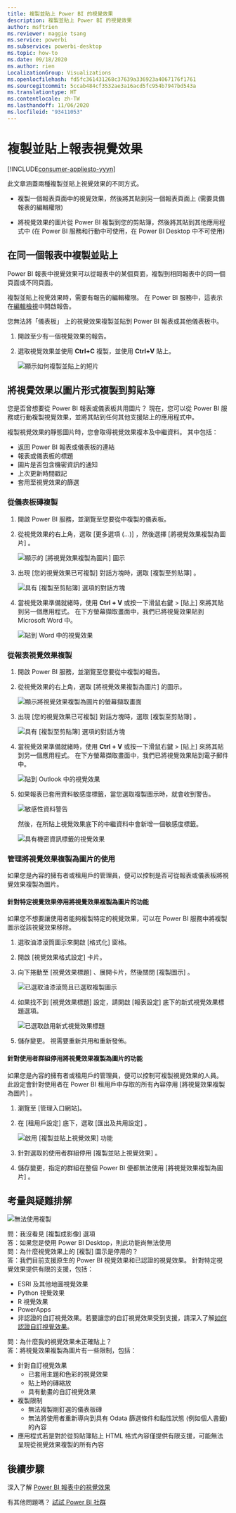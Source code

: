 ```yaml
---
title: 複製並貼上 Power BI 的視覺效果
description: 複製並貼上 Power BI 的視覺效果
author: msftrien
ms.reviewer: maggie tsang
ms.service: powerbi
ms.subservice: powerbi-desktop
ms.topic: how-to
ms.date: 09/18/2020
ms.author: rien
LocalizationGroup: Visualizations
ms.openlocfilehash: fd5fc361431268c37639a336923a4067176f1761
ms.sourcegitcommit: 5ccab484cf3532ae3a16acd5fc954b7947bd543a
ms.translationtype: HT
ms.contentlocale: zh-TW
ms.lasthandoff: 11/06/2020
ms.locfileid: "93411053"
---
```

# <a name="copy-and-paste-a-report-visualization"></a>複製並貼上報表視覺效果

[!INCLUDE[consumer-appliesto-yyyn](../includes/consumer-appliesto-yyyn.md)]

此文章涵蓋兩種複製並貼上視覺效果的不同方式。 
* 複製一個報表頁面中的視覺效果，然後將其貼到另一個報表頁面上 (需要具備報表的編輯權限)

* 將視覺效果的圖片從 Power BI 複製到您的剪貼簿，然後將其貼到其他應用程式中 (在 Power BI 服務和行動中可使用，在 Power BI Desktop 中不可使用)

## <a name="copy-and-paste-within-the-same-report"></a>在同一個報表中複製並貼上
Power BI 報表中視覺效果可以從報表中的某個頁面，複製到相同報表中的同一個頁面或不同頁面。 

複製並貼上視覺效果時，需要有報告的編輯權限。 在 Power BI 服務中，這表示在[編輯檢視](../consumer/end-user-reading-view.md)中開啟報告。 

您無法將「儀表板」  上的視覺效果複製並貼到 Power BI 報表或其他儀表板中。

1. 開啟至少有一個視覺效果的報告。  

2. 選取視覺效果並使用 **Ctrl+C** 複製，並使用 **Ctrl+V** 貼上。      

   ![顯示如何複製並貼上的短片](media/power-bi-visualization-copy-paste/copypasteviznew.gif)


## <a name="copy-a-visual-as-an-image-to-your-clipboard"></a>將視覺效果以圖片形式複製到剪貼簿

您是否曾想要從 Power BI 報表或儀表板共用圖片？ 現在，您可以從 Power BI 服務或行動複製視覺效果，並將其貼到任何其他支援貼上的應用程式中。 

複製視覺效果的靜態圖片時，您會取得視覺效果複本及中繼資料。 其中包括：
* 返回 Power BI 報表或儀表板的連結
* 報表或儀表板的標題
* 圖片是否包含機密資訊的通知
* 上次更新時間戳記
* 套用至視覺效果的篩選

### <a name="copy-from-a-dashboard-tile"></a>從儀表板磚複製

1. 開啟 Power BI 服務，並瀏覽至您要從中複製的儀表板。

2. 從視覺效果的右上角，選取 [更多選項 (...)]  ，然後選擇 [將視覺效果複製為圖片]  。 

    ![顯示的 [將視覺效果複製為圖片] 圖示](media/power-bi-visualization-copy-paste/power-bi-copy-dashboard.png)

3. 出現 [您的視覺效果已可複製]  對話方塊時，選取 [複製至剪貼簿]  。

    ![具有 [複製至剪貼簿] 選項的對話方塊](media/power-bi-visualization-copy-paste/power-bi-copied.png)

4. 當視覺效果準備就緒時，使用 **Ctrl + V** 或按一下滑鼠右鍵 > [貼上] 來將其貼到另一個應用程式。 在下方螢幕擷取畫面中，我們已將視覺效果貼到 Microsoft Word 中。 

    ![貼到 Word 中的視覺效果](media/power-bi-visualization-copy-paste/power-bi-paste-word.png)

### <a name="copy-from-a-report-visual"></a>從報表視覺效果複製 

1. 開啟 Power BI 服務，並瀏覽至您要從中複製的報告。

2. 從視覺效果的右上角，選取 [將視覺效果複製為圖片]  的圖示。 

    ![顯示將視覺效果複製為圖片的螢幕擷取畫面](media/power-bi-visualization-copy-paste/power-bi-copy-icon.png)

3. 出現 [您的視覺效果已可複製]  對話方塊時，選取 [複製至剪貼簿]  。

    ![具有 [複製至剪貼簿] 選項的對話方塊](media/power-bi-visualization-copy-paste/power-bi-copied.png)


4. 當視覺效果準備就緒時，使用 **Ctrl + V** 或按一下滑鼠右鍵 > [貼上] 來將其貼到另一個應用程式。 在下方螢幕擷取畫面中，我們已將視覺效果貼到電子郵件中。

    ![貼到 Outlook 中的視覺效果](media/power-bi-visualization-copy-paste/power-bi-copy-email.png)

5. 如果報表已套用資料敏感度標籤，當您選取複製圖示時，就會收到警告。  

    ![敏感性資料警告](media/power-bi-visualization-copy-paste/power-bi-sensitive.png)

    然後，在所貼上視覺效果底下的中繼資料中會新增一個敏感度標籤。 

    ![具有機密資訊標籤的視覺效果](media/power-bi-visualization-copy-paste/power-bi-confidential.png)

### <a name="manage-use-of-copying-a-visual-as-an-image"></a>管理將視覺效果複製為圖片的使用
如果您是內容的擁有者或租用戶的管理員，便可以控制是否可從報表或儀表板將視覺效果複製為圖片。

#### <a name="disable-copy-as-an-image-for-a-specific-visual"></a>針對特定視覺效果停用將視覺效果複製為圖片的功能
如果您不想要讓使用者能夠複製特定的視覺效果，可以在 Power BI 服務中將複製圖示從該視覺效果移除。    
1. 選取油漆滾筒圖示來開啟 [格式化] 窗格。 

1. 開啟 [視覺效果格式設定]  卡片。
1. 向下捲動至 [視覺效果標題]  、展開卡片，然後關閉 [複製圖示]  。

    ![已選取油漆滾筒且已選取複製圖示](media/power-bi-visualization-copy-paste/power-bi-visual-header.png)

1. 如果找不到 [視覺效果標題]  設定，請開啟 [報表設定]  底下的新式視覺效果標題選項。 

    ![已選取啟用新式視覺效果標題](media/power-bi-visualization-copy-paste/power-bi-use-modern.png)

1. 儲存變更。 視需要重新共用和重新發佈。

#### <a name="disable-copy-as-an-image-for-a-group-of-users"></a>針對使用者群組停用將視覺效果複製為圖片的功能

如果您是內容的擁有者或租用戶的管理員，便可以控制可複製視覺效果的人員。 此設定會針對使用者在 Power BI 租用戶中存取的所有內容停用 [將視覺效果複製為圖片]  。
  
1. 瀏覽至 [管理入口網站]。

1. 在 [租用戶設定]  底下，選取 [匯出及共用設定]  。 

    ![啟用 [複製並貼上視覺效果] 功能](media/power-bi-visualization-copy-paste/power-bi-enable.png)

1. 針對選取的使用者群組停用 [複製並貼上視覺效果]  。 

1. 儲存變更，指定的群組在整個 Power BI 便都無法使用 [將視覺效果複製為圖片]  。 
  

## <a name="considerations-and-troubleshooting"></a>考量與疑難排解

   ![無法使用複製](media/power-bi-visualization-copy-paste/power-bi-copy-grey.png)


問：我沒看見 [複製成影像] 選項    
答：如果您是使用 Power BI Desktop，則此功能尚無法使用    
問：為什麼視覺效果上的 [複製] 圖示是停用的？    
答：我們目前支援原生的 Power BI 視覺效果和已認證的視覺效果。 針對特定視覺效果提供有限的支援，包括： 
- ESRI 及其他地圖視覺效果 
- Python 視覺效果 
- R 視覺效果 
- PowerApps 
- 非認證的自訂視覺效果。若要讓您的自訂視覺效果受到支援，請深入了解[如何認證自訂視覺效果](../developer/visuals/power-bi-custom-visuals-certified.md)。 


問：為什麼我的視覺效果未正確貼上？    
答：將視覺效果複製為圖片有一些限制，包括： 
- 針對自訂視覺效果 
    - 已套用主題和色彩的視覺效果 
    - 貼上時的磚縮放 
    - 具有動畫的自訂視覺效果 
- 複製限制 
    - 無法複製剛釘選的儀表板磚 
    - 無法將使用者重新導向到具有 Odata 篩選條件和黏性狀態 (例如個人書籤) 的內容 
- 應用程式若是對於從剪貼簿貼上 HTML 格式內容僅提供有限支援，可能無法呈現從視覺效果複製的所有內容 



## <a name="next-steps"></a>後續步驟
深入了解 [Power BI 報表中的視覺效果](power-bi-report-visualizations.md)

有其他問題嗎？ [試試 Power BI 社群](https://community.powerbi.com/)

